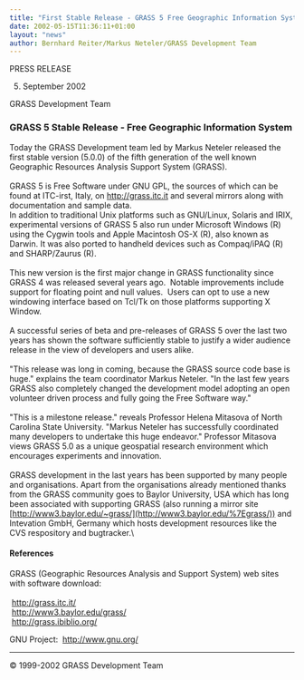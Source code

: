 ```yaml
---
title: "First Stable Release - GRASS 5 Free Geographic Information System 5. September 2002"
date: 2002-05-15T11:36:11+01:00
layout: "news"
author: Bernhard Reiter/Markus Neteler/GRASS Development Team
---
```


PRESS RELEASE

5. September 2002

GRASS Development Team

### GRASS 5 Stable Release - Free Geographic Information System

Today the GRASS Development team led by Markus Neteler released the
first stable version (5.0.0) of the fifth generation of the well known
Geographic Resources Analysis Support System (GRASS).\
\
GRASS 5 is Free Software under GNU GPL, the sources of which can be
found at ITC-irst, Italy, on <http://grass.itc.it> and several mirrors
along with documentation and sample data.\
In addition to traditional Unix platforms such as GNU/Linux, Solaris and
IRIX, experimental versions of GRASS 5 also run under Microsoft Windows
(R) using the Cygwin tools and Apple Macintosh OS-X (R), also known as
Darwin. It was also ported to handheld devices such as Compaq/iPAQ (R)
and SHARP/Zaurus (R).\
\
This new version is the first major change in GRASS functionality since
GRASS 4 was released several years ago.  Notable improvements include
support for floating point and null values.  Users can opt to use a new
windowing interface based on Tcl/Tk on those platforms supporting X
Window.\
\
A successful series of beta and pre-releases of GRASS 5 over the last
two years has shown the software sufficiently stable to justify a wider
audience release in the view of developers and users alike.\
\
\"This release was long in coming, because the GRASS source code base is
huge.\" explains the team coordinator Markus Neteler. \"In the last few
years GRASS also completely changed the development model adopting an
open volunteer driven process and fully going the Free Software way.\"\
\
\"This is a milestone release.\" reveals Professor Helena Mitasova of
North Carolina State University. \"Markus Neteler has successfully
coordinated many developers to undertake this huge endeavor.\" Professor
Mitasova views GRASS 5.0 as a unique geospatial research environment
which encourages experiments and innovation.\
\
GRASS development in the last years has been supported by many people
and organisations. Apart from the organisations already mentioned thanks
from the GRASS community goes to Baylor University, USA which has long
been associated with supporting GRASS (also running a mirror site
[http://www3.baylor.edu/~grass/](http://www3.baylor.edu/%7Egrass/)) and
Intevation GmbH, Germany which hosts development resources like the CVS
respository and bugtracker.\

#### References

GRASS (Geographic Resources Analysis and Support System) web sites with
software download:\
\
 <http://grass.itc.it/>\
 <http://www3.baylor.edu/grass/>\
 <http://grass.ibiblio.org/>

GNU Project:  <http://www.gnu.org/>

------------------------------------------------------------------------

&copy; 1999-2002 GRASS Development Team
